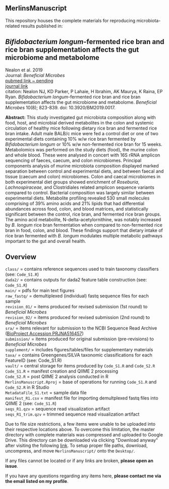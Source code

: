 ## MerlinsManuscript
This repository houses the complete materials for reproducing microbiota-related results published in: <br/>

## *Bifidobacterium longum*-fermented rice bran and rice bran supplementation affects the gut microbiome and metabolome
Nealon et al. 2019 <br/>
Journal: *Beneficial Microbes* <br/>
[pubmed link ~ pending](https://github.com/kdprkr/MerlinsManuscript) <br/>
[journal link](https://www.wageningenacademic.com/doi/abs/10.3920/BM2019.0017) <br/>
citation: Nealon NJ, KD Parker, P Lahaie, H Ibrahim, AK Maurya, K Raina, EP Ryan. *Bifidobacterium longum*-fermented rice bran and rice bran supplementation affects the gut microbiome and metabolome. *Beneficial Microbes* 10(8); 823-839. doi: 10.3920/BM2019.0017. <br/>

**Abstract:** This study investigated gut microbiota composition along with food, host, and microbial derived metabolites in the colon and systemic circulation of healthy mice following dietary rice bran and fermented rice bran intake. Adult male BALB/c mice were fed a control diet or one of two experimental diets containing 10% w/w rice bran fermented by *Bifidobacterium longum* or 10% w/w non-fermented rice bran for 15 weeks. Metabolomics was performed on the study diets (food), the murine colon and whole blood. These were analysed in concert with 16S rRNA amplicon sequencing of faeces, caecum, and colon microbiomes. Principal components analysis of murine microbiota composition displayed marked separation between control and experimental diets, and between faecal and tissue (caecum and colon) microbiomes. Colon and caecal microbiomes in both experimental diet groups showed enrichment of *Roseburia*, *Lachnospiraceae*, and Clostridiales related amplicon sequence variants compared to control. Bacterial composition was largely similar between experimental diets. Metabolite profiling revealed 530 small molecules comprising of 39% amino acids and 21% lipids that had differential abundances across food, colon, and blood matrices, and statistically significant between the control, rice bran, and fermented rice bran groups. The amino acid metabolite, N-delta-acetylornithine, was notably increased by *B. longum* rice bran fermentation when compared to non-fermented rice bran in food, colon, and blood. These findings support that dietary intake of rice bran fermented with *B. longum* modulates multiple metabolic pathways important to the gut and overall health.  <br/>

## Overview
`class/` = contains reference sequences used to train taxonomy classifiers (see: `Code_S1.R`) <br/>
`dada2/` = contains outputs for dada2 feature table construction (see: `Code_S1.R`) <br/>
`main/` = pdfs for main text figures <br/>
`raw_fastq/` = demultiplexed (individual) fastq sequence files for each sample <br/>
`revision_01/` = items produced for revised submission (1st round) to *Beneficial Microbes* <br/>
`revision_02/` = items produced for revised submission (2nd round) to *Beneficial Microbes* <br/>
`sra/` = items relevant for submission to the NCBI Sequence Read Archive ([BioProject Accession PRJNA516457](https://www.ncbi.nlm.nih.gov/bioproject/?term=PRJNA516457)) <br/>
`submission/` = items produced for original submission (pre-revisions) to *Beneficial Microbes* <br/>
`supplement/` = includes figures/tables/files for supplementary materials <br/>
`taxa/` = contains Greengenes/SILVA taxonomic classifications for each FeatureID (see: Code_S1.R) <br/>
`vault/` = central storage for items produced by `Code_S1.R` and `Code_S2.R` <br/>
`Code_S1.R` = manifest creation and QIIME 2 processing <br/>
`Code_S2.R` = post QIIME 2 analysis conducted in R <br/>
`MerlinsManuscript.Rproj` = base of operations for running `Code_S1.R` and `Code_S2.R` in R Studio <br/>
`MetadataFile_S1.txt` = sample data file <br/>
`manifest_R1.csv` = manifest file for importing demultplexed fastq files into QIIME 2 (see: `Code_S1.R`) <br/>
`seqs_R1.qzv` = sequence read visualization artifact <br/>
`seqs_R1_trim.qzv` = trimmed sequence read visualization artifact <br/>

Due to file size restrictions, a few items were unable to be uploaded into their respective locations above. To overcome this limitation, the master directory with complete materials was compressed and uploaded to Google Drive. This directory can be downloaded via clicking "Download anyway" after visiting the following [link](https://drive.google.com/uc?id=1vfk0-mTub7uidIflR8YNGLPOgoFeqGGf&export=download). To setup proper file paths, download, uncompress, and move `MerlinsManuscript/` onto the `Desktop/`. <br/>

If any files cannot be located or if any links are broken, **please open an issue**. <br/>

If you have any questions regarding any items here, **please contact me via the email listed on my profile**. <br/>

